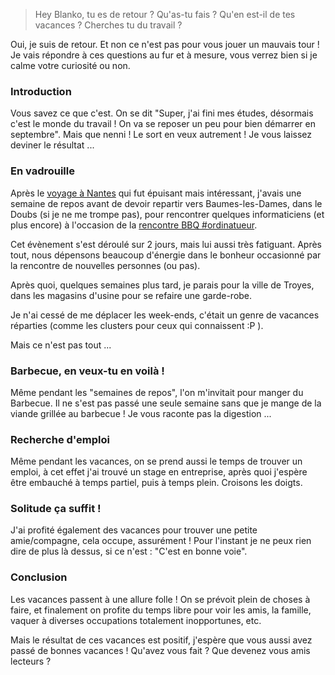 > Hey Blanko, tu es de retour ? Qu'as-tu fais ? Qu'en est-il de tes vacances ? Cherches tu du travail ?

Oui, je suis de retour. Et non ce n'est pas pour vous jouer un mauvais tour ! Je vais répondre à ces questions au fur et à mesure, vous verrez bien si je calme votre curiosité ou non.

### Introduction

Vous savez ce que c'est. On se dit "Super, j'ai fini mes études, désormais c'est le monde du travail ! On va se reposer un peu pour bien démarrer en septembre". Mais que nenni ! Le sort en veux autrement ! Je vous laissez deviner le résultat ...

### En vadrouille

Après le [voyage à Nantes](${BASE_URL}/archives/2009/07/08/blanko_aux_rmll_de_nantes_année_2009/index.html "En apprendre davantage sur le voyage à Nantes pour les RMLL") qui fut épuisant mais intéressant, j'avais une semaine de repos avant de devoir repartir vers Baumes-les-Dames, dans le Doubs (si je ne me trompe pas), pour rencontrer quelques informaticiens (et plus encore) à l'occasion de la [rencontre BBQ #ordinatueur](http://barbec.ordinatueur.org/).

Cet évènement s'est déroulé sur 2 jours, mais lui aussi très fatiguant. Après tout, nous dépensons beaucoup d'énergie dans le bonheur occasionné par la rencontre de nouvelles personnes (ou pas).

Après quoi, quelques semaines plus tard, je parais pour la ville de Troyes, dans les magasins d'usine pour se refaire une garde-robe.

Je n'ai cessé de me déplacer les week-ends, c'était un genre de vacances réparties (comme les clusters pour ceux qui connaissent :P ).

Mais ce n'est pas tout ...

### Barbecue, en veux-tu en voilà !

Même pendant les "semaines de repos", l'on m'invitait pour manger du Barbecue. Il ne s'est pas passé une seule semaine sans que je mange de la viande grillée au barbecue ! Je vous raconte pas la digestion ...

### Recherche d'emploi

Même pendant les vacances, on se prend aussi le temps de trouver un emploi, à cet effet j'ai trouvé un stage en entreprise, après quoi j'espère être embauché à temps partiel, puis à temps plein. Croisons les doigts.

### Solitude ça suffit !

J'ai profité également des vacances pour trouver une petite amie/compagne, cela occupe, assurément ! Pour l'instant je ne peux rien dire de plus là dessus, si ce n'est : "C'est en bonne voie".

### Conclusion

Les vacances passent à une allure folle ! On se prévoit plein de choses à faire, et finalement on profite du temps libre pour voir les amis, la famille, vaquer à diverses occupations totalement inopportunes, etc.

Mais le résultat de ces vacances est positif, j'espère que vous aussi avez passé de bonnes vacances ! Qu'avez vous fait ? Que devenez vous amis lecteurs ?

